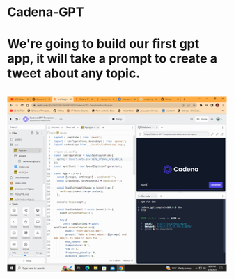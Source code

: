 # Cadena-GPT
<h1> We're going to build our first gpt app, it will take a prompt to create a tweet about any topic.</h1>  <br>
<img src="https://github.com/adarshnitt/Cadena-GPT/blob/main/tweet_gpt.png">
